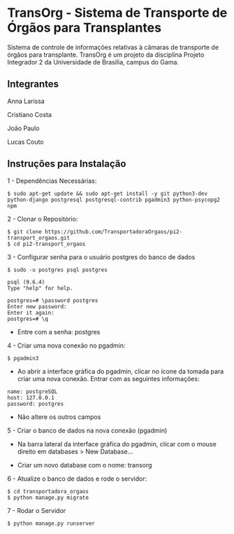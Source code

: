 TransOrg - Sistema de Transporte de Órgãos para Transplantes
========
Sistema de controle de informações relativas à câmaras de transporte de órgãos para transplante. TransOrg é um projeto da disciplina Projeto
Integrador 2 da Universidade de Brasília, campus do Gama.

Integrantes
-----------
Anna Larissa

Cristiano Costa

João Paulo

Lucas Couto

Instruções para Instalação
--------------------------

1 - Dependências Necessárias:
  ```
  $ sudo apt-get update && sudo apt-get install -y git python3-dev python-django postgresql postgresql-contrib pgadmin3 python-psycopg2 npm
  ```

2 - Clonar o Repositório:

```
$ git clone https://github.com/TransportadoraOrgaos/pi2-transport_orgaos.git
$ cd pi2-transport_orgaos
```

3 - Configurar senha para o usuário postgres do banco de dados

```
$ sudo -u postgres psql postgres

psql (9.6.4)
Type "help" for help.

postgres=# \password postgres
Enter new password: 
Enter it again: 
postgres=# \q

```
* Entre com a senha: postgres

4 - Criar uma nova conexão no pgadmin:

```
$ pgadmin3
```

* Ao abrir a interface gráfica do pgadmin, clicar no ícone da tomada para criar uma nova conexão. Entrar com as seguintes informações:

```
name: postgreSQL
host: 127.0.0.1
password: postgres
```
* Não altere os outros campos

5 - Criar o banco de dados na nova conexão (pgadmin)

* Na barra lateral da interface gráfica do pgadmin, clicar com o mouse direito em databases > New Database...

* Criar um novo database com o nome: transorg

6 - Atualize o banco de dados e rode o servidor:
  ```
  $ cd transportadora_orgaos
  $ python manage.py migrate
 
  ```
7 - Rodar o Servidor
 ```
 $ python manage.py runserver

 ```

